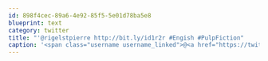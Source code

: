 ```yaml
---
id: 898f4cec-89a6-4e92-85f5-5e01d78ba5e8
blueprint: text
category: twitter
title: "'@rigelstpierre http://bit.ly/id1r2r #Engish #PulpFiction"
caption: '<span class="username username_linked">@<a href="https://twitter.com/rigelstpierre" title="Rigel St. Pierre">rigelstpierre</a></span> http://bit.ly/id1r2r <span class="hashtag hashtag_local">#<a href="http://tweettemp.darylchymko.ca/?tag=engish">Engish</a> <span class="hashtag hashtag_local">#<a href="http://tweettemp.darylchymko.ca/?tag=pulpfiction">PulpFiction</a>'
---
```

